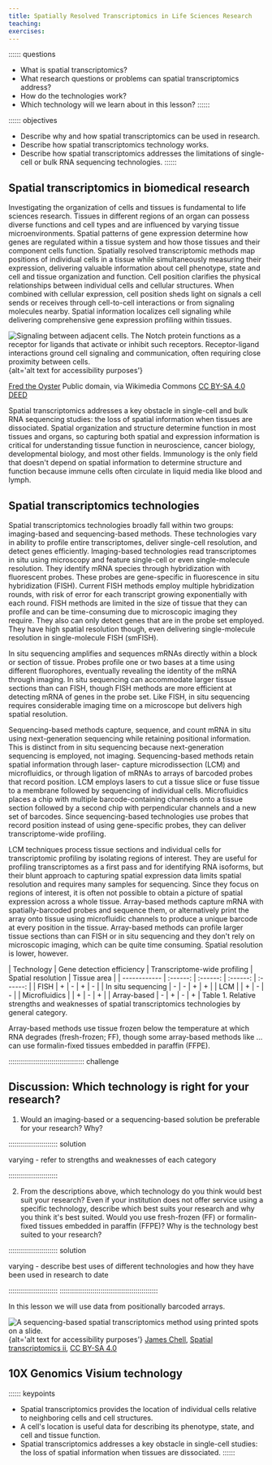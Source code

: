 ```yaml
---
title: Spatially Resolved Transcriptomics in Life Sciences Research
teaching:
exercises:
---
```


:::::: questions
 - What is spatial transcriptomics? 
 - What research questions or problems can spatial transcriptomics address?
 - How do the technologies work?
 - Which technology will we learn about in this lesson?
::::::

:::::: objectives
 - Describe why and how spatial transcriptomics can be used in research.
 - Describe how spatial transcriptomics technology works. 
 - Describe how spatial transcriptomics addresses the limitations of single-cell or bulk RNA sequencing technologies. 
::::::

## Spatial transcriptomics in biomedical research
Investigating the organization of cells and tissues is fundamental to life 
sciences research. Tissues in different regions of an organ can possess diverse
functions and cell types and are influenced by varying tissue microenvironments. 
Spatial patterns of gene expression determine how genes are regulated within a 
tissue system and how those tissues and their component cells function. 
Spatially resolved transcriptomic methods map positions of individual cells in a 
tissue while simultaneously measuring their expression, delivering valuable 
information about cell phenotype, state and cell and tissue organization and 
function. Cell position  clarifies the physical relationships between individual 
cells and cellular structures. When combined with cellular expression, cell
position sheds light on signals a cell sends or receives through cell-to-cell 
interactions or from signaling molecules nearby. Spatial information localizes 
cell signaling while delivering comprehensive gene expression profiling within 
tissues. 

![Signaling between adjacent cells. The Notch protein functions as a receptor for ligands that activate or inhibit such receptors. Receptor-ligand interactions ground cell signaling and communication, often requiring close proximity between cells. ](https://upload.wikimedia.org/wikipedia/commons/0/04/Notchccr.svg){alt='alt text for accessibility purposes'}

<a href="https://commons.wikimedia.org/wiki/File:Notchccr.svg">Fred the Oyster</a> Public domain, via Wikimedia Commons <a href="https://creativecommons.org/licenses/by-sa/4.0/" rel="license">CC BY-SA 4.0 DEED</a>

Spatial transcriptomics addresses a key obstacle in single-cell and bulk RNA
sequencing studies: the loss of spatial information when tissues are 
dissociated. Spatial organization and structure determine function in most
tissues and organs, so capturing both spatial and expression information is 
critical for understanding tissue function in neuroscience, cancer biology, 
developmental biology, and most other fields. Immunology is the only field that 
doesn't depend on spatial information to determine structure and function 
because immune cells often circulate in liquid media like blood and lymph. 

## Spatial transcriptomics technologies
Spatial transcriptomics technologies broadly fall within two groups: 
imaging-based and sequencing-based methods. These technologies vary in ability 
to profile entire transcriptomes, deliver single-cell resolution, and detect
genes efficiently. Imaging-based technologies read transcriptomes in situ using 
microscopy and feature single-cell or even single-molecule resolution. They 
identify mRNA species through hybridization with fluorescent probes. These 
probes are gene-specific in fluorescence in situ hybridization (FISH). Current 
FISH methods employ multiple hybridization rounds, with risk of error for each 
transcript growing exponentially with each round. FISH methods are limited in 
the size of tissue that they can profile and can be time-consuming due to 
microscopic imaging they require. They also can only detect genes that are in
the probe set employed. They have high spatial resolution though, even
delivering single-molecule resolution in single-molecule FISH (smFISH).

In situ sequencing amplifies and sequences mRNAs directly within a block 
or section of tissue. Probes profile one or two bases at a time using different
fluorophores, eventually revealing the identity of the mRNA through imaging. In 
situ sequencing can accommodate larger tissue sections than can FISH, though 
FISH methods are more efficient at detecting mRNA of genes in the probe set. 
Like FISH, in situ sequencing requires considerable imaging time on a microscope 
but delivers high spatial resolution. 

Sequencing-based methods capture, sequence, and count mRNA in situ using 
next-generation sequencing while retaining positional information. This is 
distinct from in situ sequencing because next-generation sequencing is employed, 
not imaging. Sequencing-based methods retain spatial information through laser-
capture microdissection (LCM) and microfluidics, or through ligation of mRNAs to 
arrays of barcoded probes that record position. LCM employs lasers to cut a 
tissue slice or fuse tissue to a membrane followed by sequencing of individual
cells. Microfluidics places a chip with multiple barcode-containing channels 
onto a tissue section followed by a second chip with perpendicular channels and 
a new set of barcodes. Since sequencing-based technologies use probes that 
record position instead of using gene-specific probes, they can deliver 
transcriptome-wide profiling. 

LCM techniques process tissue sections and individual cells for transcriptomic 
profiling by isolating regions of interest. They are useful for profiling 
transcriptomes as a first pass and for identifying RNA isoforms, but their blunt 
approach to capturing spatial expression data limits spatial resolution and 
requires many samples for sequencing. Since they focus on regions of interest,
it is often not possible to obtain a picture of spatial expression across a 
whole tissue. Array-based methods capture mRNA with spatially-barcoded probes 
and sequence them, or alternatively print the array onto tissue using 
microfluidic channels to produce a unique barcode at every position in the 
tissue. Array-based methods can profile larger tissue sections than can FISH or 
in situ sequencing and they don't rely on microscopic imaging, which can be 
quite time consuming. Spatial resolution is lower, however.

| Technology | Gene detection efficiency | Transcriptome-wide profiling | 
Spatial resolution | Tissue area |
| ------------ | :------: | :------: | :------: | :------: |
| FISH                | +        | -        | +        | -        |
| In situ sequencing  | -        | -        | +        | +        |
| LCM                 |          | +        | -        | -        |
| Microfluidics       |          | +        | -        | +        |
| Array-based         | -        | +        | -        | +        |
Table 1. Relative strengths and weaknesses of spatial transcriptomics
technologies by general category.

Array-based methods use tissue frozen below the temperature at which RNA 
degrades (fresh-frozen; FF), though some array-based methods like ... can use 
formalin-fixed tissues embedded in paraffin (FFPE). 

::::::::::::::::::::::::::::::::::::: challenge 

## Discussion: Which technology is right for your research?

1. Would an imaging-based or a sequencing-based solution be preferable for your
research? Why?

:::::::::::::::::::::::: solution 

varying - refer to strengths and weaknesses of each category

::::::::::::::::::::::::

2. From the descriptions above, which technology do you think would best suit
your research? Even if your institution does not offer service using a 
specific technology, describe which best suits your research and why you think
it's best suited. Would you use fresh-frozen (FF) or formalin-fixed tissues 
embedded in paraffin (FFPE)? Why is the technology best suited to your research?

:::::::::::::::::::::::: solution 

varying - describe best uses of different technologies and how they have been
used in research to date

::::::::::::::::::::::::
::::::::::::::::::::::::::::::::::::::::::::::::

In this lesson we will use data from positionally barcoded arrays.  

![A sequencing-based spatial transcriptomics method using printed spots on a slide. ](https://upload.wikimedia.org/wikipedia/commons/1/14/Spatial_transcriptomics_ii.png){alt='alt text for
accessibility purposes'}
<a href="https://commons.wikimedia.org/wiki/User:Jasquatch">James Chell</a>, <a href="https://commons.wikimedia.org/wiki/File:Spatial_transcriptomics_ii. png">Spatial transcriptomics ii</a>, <a href="https://creativecommons.org/licenses/by-sa/4.0/legalcode" rel="license">CC BY-SA 4.0</a>

## 10X Genomics Visium technology

:::::: keypoints
 - Spatial transcriptomics provides the location of individual cells relative to neighboring cells and cell structures.
 - A cell's location is useful data for describing its phenotype, state, and cell and tissue function.
 - Spatial transcriptomics addresses a key obstacle in single-cell studies: the loss of spatial information when tissues are dissociated.
::::::

